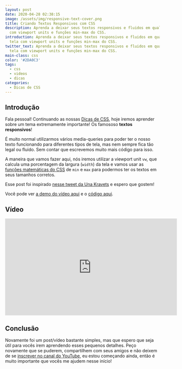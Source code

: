 ```yaml
---
layout: post
date: 2020-04-28 02:38:15
image: /assets/img/responsive-text-cover.png
title: Criando Textos Responsivos com CSS
description: Aprenda a deixar seus textos responsivos e fluidos em qualquer tela
  com viewport units e funções min-max do CSS.
introduction: Aprenda a deixar seus textos responsivos e fluidos em qualquer
  tela com viewport units e funções min-max do CSS.
twitter_text: Aprenda a deixar seus textos responsivos e fluidos em qualquer
  tela com viewport units e funções min-max do CSS.
main-class: css
color: '#2DA0C3'
tags:
  - css
  - videos
  - dicas
categories:
  - Dicas de CSS
---
```


## Introdução

Fala pessoal! Continuando as nossas [Dicas de CSS](https://willianjusten.com.br/series/#dicas-de-css), hoje iremos aprender sobre um tema extremamente importante! Os famososo **textos responsivos**!

É muito normal utilizarmos vários media-queries para poder ter o nosso texto funcionando para diferentes tipos de tela, mas nem sempre fica tão legal ou fluido. Sem contar que escrevemos muito mais código para isso.

A maneira que vamos fazer aqui, nós iremos utilizar a viewport unit `vw`, que calcula uma porcentagem da largura (`width`) da tela e vamos usar as [funções matemáticas do CSS](https://caniuse.com/#feat=css-math-functions) de `min` e `max` para podermos ter os textos em seus tamanhos corretos.

Esse post foi inspirado [nesse tweet da Una Kravets](https://twitter.com/Una/status/1254906546179526657) e espero que gostem!

Você pode ver [a demo do vídeo aqui](https://labs.willianjusten.com.br/responsive-text/) e o [código aqui](https://github.com/willianjusten/labs/blob/gh-pages/responsive-text/index.html).

## Vídeo

<iframe width="560" height="315" src="https://www.youtube.com/embed/FDWmTsL8URA" frameborder="0" allow="accelerometer; autoplay; encrypted-media; gyroscope; picture-in-picture" allowfullscreen></iframe>

## Conclusão

Novamente foi um post/vídeo bastante simples, mas que espero que seja útil para vocês irem aprendendo esses pequenos detalhes. Peço novamente que se puderem, compartilhem com seus amigos e não deixem de se [inscrever no canal do YouTube](https://www.youtube.com/WillianJustenCursos/), eu estou começando ainda, então é muito importante que vocês me ajudem nesse início!
